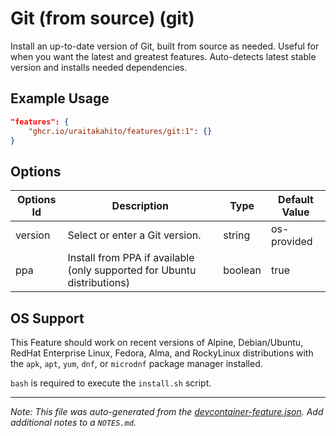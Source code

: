 
# Git (from source) (git)

Install an up-to-date version of Git, built from source as needed. Useful for when you want the latest and greatest features. Auto-detects latest stable version and installs needed dependencies.

## Example Usage

```json
"features": {
    "ghcr.io/uraitakahito/features/git:1": {}
}
```

## Options

| Options Id | Description | Type | Default Value |
|-----|-----|-----|-----|
| version | Select or enter a Git version. | string | os-provided |
| ppa | Install from PPA if available (only supported for Ubuntu distributions) | boolean | true |



## OS Support

This Feature should work on recent versions of Alpine, Debian/Ubuntu, RedHat Enterprise Linux, Fedora, Alma, and RockyLinux distributions with the `apk`, `apt`, `yum`, `dnf`, or `microdnf` package manager installed.

`bash` is required to execute the `install.sh` script.


---

_Note: This file was auto-generated from the [devcontainer-feature.json](https://github.com/uraitakahito/features/blob/main/src/git/devcontainer-feature.json).  Add additional notes to a `NOTES.md`._

